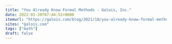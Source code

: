 ```yaml
---
title: "You Already Know Formal Methods - Galois, Inc."
date: 2022-01-20T07:44:51+0000
itemurl: "https://galois.com/blog/2021/10/you-already-know-formal-methods/"
sites: "galois.com"
tags: ["math"]
draft: false
---
```


